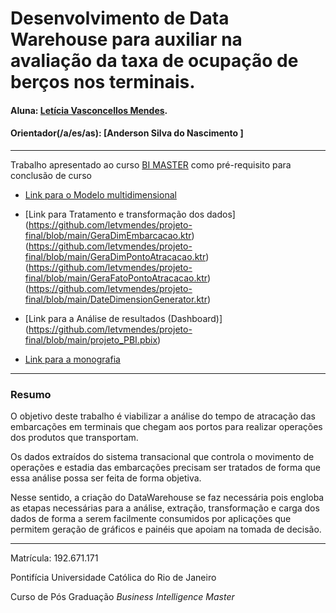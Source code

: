 # Desenvolvimento de Data Warehouse para auxiliar na avaliação da taxa de ocupação de berços nos terminais.

#### Aluna: [Letícia Vasconcellos Mendes](https://github.com/letvmendes/projeto-final#projeto-final).
#### Orientador(/a/es/as): [Anderson Silva do Nascimento ]

---

Trabalho apresentado ao curso [BI MASTER](https://ica.puc-rio.ai/bi-master) como pré-requisito para conclusão de curso 

- [Link para o Modelo multidimensional](https://github.com/letvmendes/projeto-final/blob/main/modelo_dw.architect)                     
		       
		      
- [Link para Tratamento e transformação dos dados]
                       (https://github.com/letvmendes/projeto-final/blob/main/GeraDimEmbarcacao.ktr)
		       (https://github.com/letvmendes/projeto-final/blob/main/GeraDimPontoAtracacao.ktr)
		       (https://github.com/letvmendes/projeto-final/blob/main/GeraFatoPontoAtracacao.ktr)
		       (https://github.com/letvmendes/projeto-final/blob/main/DateDimensionGenerator.ktr)
		       
- [Link para a Análise de resultados (Dashboard)] (https://github.com/letvmendes/projeto-final/blob/main/projeto_PBI.pbix) 

- [Link para a monografia](https://github.com/letvmendes/projeto-final/blob/main/Monografia.docx)



---

### Resumo

O objetivo deste trabalho é viabilizar a análise do tempo de atracação das embarcações em terminais que chegam aos portos para realizar operações dos produtos que transportam.

Os dados extraídos do sistema transacional que controla o movimento de operações e estadia das embarcações precisam ser tratados de forma que essa análise possa ser feita de forma objetiva. 

Nesse sentido, a criação do DataWarehouse se faz necessária pois engloba as etapas necessárias para a análise, extração, transformação e carga dos dados de forma a serem facilmente consumidos por aplicações que permitem geração de gráficos e painéis que apoiam na tomada de decisão.

---

Matrícula: 192.671.171

Pontifícia Universidade Católica do Rio de Janeiro

Curso de Pós Graduação *Business Intelligence Master*

